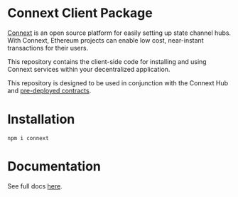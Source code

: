 # Connext Client Package
[Connext](http://connext.network) is an open source platform for easily setting up state channel hubs. With Connext, Ethereum projects can enable low cost, near-instant transactions for their users.

This repository contains the client-side code for installing and using Connext services within your decentralized application.

This repository is designed to be used in conjunction with the Connext Hub and [pre-deployed contracts]().

# Installation
`npm i connext`

# Documentation
See full docs [here](https://docs.connext.network).
